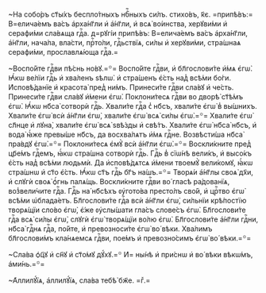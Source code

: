 ~На собо́ръ ст҃ы́хъ беспло́тныхъ нбⷭ҇ныхъ си́лъ. стихо́въ, к҃є. =припѣ́въ:= В=елича́емъ ва́съ а҆рха́нг҃ли и҆ а҆́нг҃ли, и҆ всѧ̀ во́инства, херꙋви́ми и҆ серафи́ми сла́вѧща гдⷭ҇а. д=рꙋгі́и припѣ́въ: В=елича́емъ ва́съ а҆рха́нг҃ли, а҆́нг҃ли, нача́ла, вла́сти, прⷭ҇то́ли, гдⷭ҇ьствїѧ, си́лы и҆ херꙋви́ми, стра́шнаѧ серафи́ми, прославлѧ́юща гдⷭ҇а.=

~Воспо́йте гдⷭ҇ви пѣ́снь но́вꙋ.=꙳= Воспо́йте гдⷭ҇ви, и҆ бл҃гослови́те и҆́мѧ є҆гѡ̀. Ꙗ҆́кѡ ве́лїи гдⷭ҇ь и҆ хва́ленъ ѕѣлѡ̀. и҆ стра́шенъ є҆́сть над̾ всѣ́ми бо́ги. И҆сповѣ́данїе и҆ красота̀ пред̾ ни́мъ. Принеси́те гдⷭ҇ви сла́вꙋ и҆ че́сть. Принеси́те гдⷭ҇ви сла́вꙋ и҆́мени є҆гѡ̀. Поклони́тесѧ гдⷭ҇ви во дворѣ̀ ст҃ѣ́мъ є҆гѡ̀. Ꙗ҆́кѡ нб҃са̀ сотворѝ гдⷭ҇ь. Хвали́те гдⷭ҇а с̾ нб҃съ, хвали́те є҆гѡ̀ в̾ вы́шнихъ. Хвали́те є҆гѡ̀ всѝ а҆́нг҃ли є҆гѡ̀, хвали́те є҆гѡ̀ всѧ̀ си́лы є҆гѡ̀.=꙳= Хвали́те є҆гѡ̀ сл҃нце и҆ лꙋна̀, хвали́те є҆гѡ̀ всѧ̀ ѕвѣ́зды и҆ свѣ́тъ. Хвали́те є҆гѡ̀ нб҃са̀ нб҃съ, и҆ вода̀ ꙗ҆́же превы́ше нб҃съ, да восхва́лѧтъ и҆́мѧ гдⷭ҇не. Возвѣсти́ша нб҃са̀ пра́вдꙋ є҆гѡ̀.=꙳= Поклони́тесѧ є҆мꙋ̀ всѝ а҆́нг҃ли є҆гѡ̀.=꙳= Воскли́кните пред̾ цр҃е́мъ гдⷭ҇емъ, ꙗ҆́кѡ стра́шна сотворѝ гдⷭ҇ь. Гдⷭ҇ь в̾ сїѡ́нѣ вели́къ, и҆ высо́къ є҆́сть над̾ всѣ́ми людьмѝ. Да и҆сповѣ́дѧтсѧ и҆́мени твоемꙋ̀ вели́комꙋ, ꙗ҆́кѡ стра́шнѡ и҆ ст҃о є҆́сть. Ꙗ҆́кѡ ст҃ъ гдⷭ҇ь бг҃ъ на́шъ.=꙳= Творѧ́и а҆́нг҃лы своѧ̀ дх҃и, и҆ слꙋгѝ своѧ̀ ѻ҆́гнь палѧ́щь. Воскли́кните гдⷭ҇ви во́ гласѣ ра́дованїѧ, воз̾вели́чите гдⷭ҇а. Гдⷭ҇ь на́ нб҃сѣхъ ᲂу҆гото́ва престо́лъ сво́й, и҆ црⷭ҇тво є҆гѡ̀ всѣ́ми ѡ҆блада́етъ. Бл҃гослови́те гдⷭ҇а всѝ а҆́нг҃ли є҆гѡ̀, си́льнїи крѣ́постїю творѧ́щїи сло́во є҆гѡ̀, є҆́же ᲂу҆слы́шати гла́съ слове́съ є҆гѡ̀. Бл҃гослови́те гдⷭ҇а всѧ̀ си́лы є҆гѡ̀, слꙋгѝ є҆гѡ̀ творѧ́щїи во́лю є҆гѡ̀. Бл҃гослови́те а҆́нг҃ли гдⷭ҇ни, нб҃са̀ гдⷭ҇нѧ гдⷭ҇а, по́йте, и҆ превозноси́те є҆гѡ̀ во́ вѣки. Хва́лимъ бл҃гослови́мъ кла́нѧемсѧ гдⷭ҇ви, пое́мъ и҆ превозно́симъ є҆гѡ̀ во́ вѣки.=꙳=

~Сла́ва ѻ҆ц҃ꙋ и҆ сн҃ꙋ и҆ ст҃о́мꙋ дꙋ́хꙋ.=꙳ И҆= ны́нѣ и҆ при́снѡ и҆ во́ вѣки вѣкѡ́мъ, а҆ми́нь.=꙳=

~А҆ллилꙋ́їѧ, а҆ллилꙋ́їѧ, сла́ва тебѣ̀ бж҃е. =гⷤ.=


